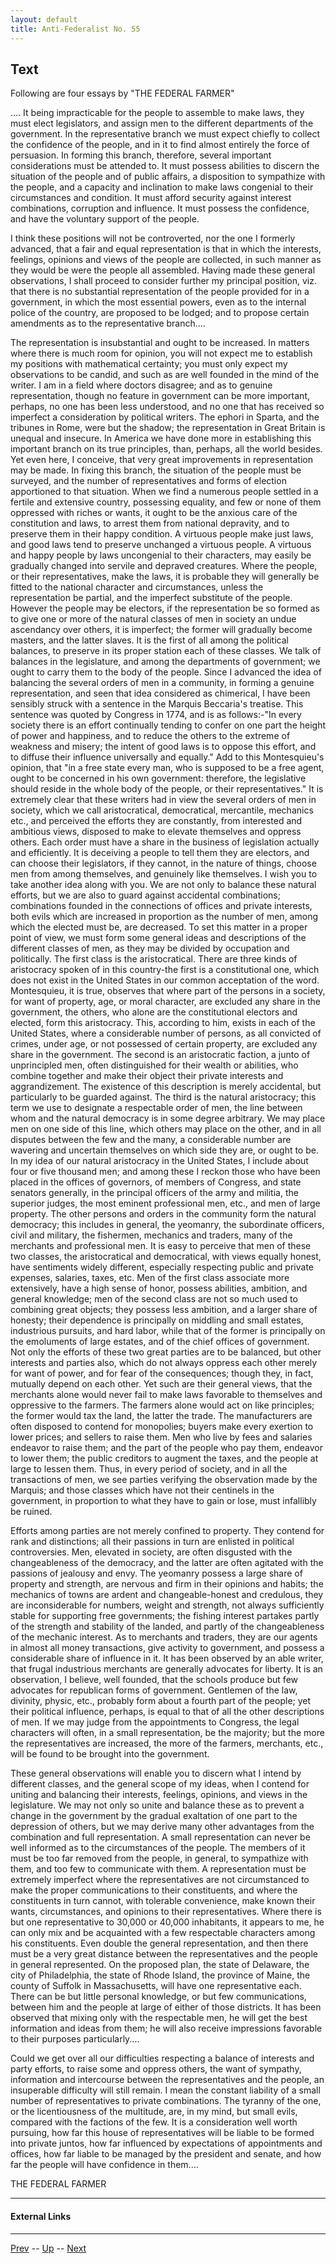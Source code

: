 ```yaml
---
layout: default
title: Anti-Federalist No. 55
---
```


## Text

Following are four essays by "THE FEDERAL FARMER"

.... It being impracticable for the people to assemble to make laws, they must elect legislators, and assign men to the different departments of the government. In the representative branch we must expect chiefly to collect the confidence of the people, and in it to find almost entirely the force of persuasion. In forming this branch, therefore, several important considerations must be attended to. It must possess abilities to discern the situation of the people and of public affairs, a disposition to sympathize with the people, and a capacity and inclination to make laws congenial to their circumstances and condition. It must afford security against interest combinations, corruption and influence. It must possess the confidence, and have the voluntary support of the people.

I think these positions will not be controverted, nor the one I formerly advanced, that a fair and equal representation is that in which the interests, feelings, opinions and views of the people are collected, in such manner as they would be were the people all assembled. Having made these general observations, I shall proceed to consider further my principal position, viz. that there is no substantial representation of the people provided for in a government, in which the most essential powers, even as to the internal police of the country, are proposed to be lodged; and to propose certain amendments as to the representative branch....

The representation is insubstantial and ought to be increased. In matters where there is much room for opinion, you will not expect me to establish my positions with mathematical certainty; you must only expect my observations to be candid, and such as are well founded in the mind of the writer. I am in a field where doctors disagree; and as to genuine representation, though no feature in government can be more important, perhaps, no one has been less understood, and no one that has received so imperfect a consideration by political writers. The ephori in Sparta, and the tribunes in Rome, were but the shadow; the representation in Great Britain is unequal and insecure. In America we have done more in establishing this important branch on its true principles, than, perhaps, all the world besides. Yet even here, I conceive, that very great improvements in representation may be made. In fixing this branch, the situation of the people must be surveyed, and the number of representatives and forms of election apportioned to that situation. When we find a numerous people settled in a fertile and extensive country, possessing equality, and few or none of them oppressed with riches or wants, it ought to be the anxious care of the constitution and laws, to arrest them from national depravity, and to preserve them in their happy condition. A virtuous people make just laws, and good laws tend to preserve unchanged a virtuous people. A virtuous and happy people by laws uncongenial to their characters, may easily be gradually changed into servile and depraved creatures. Where the people, or their representatives, make the laws, it is probable they will generally be fitted to the national character and circumstances, unless the representation be partial, and the imperfect substitute of the people. However the people may be electors, if the representation be so formed as to give one or more of the natural classes of men in society an undue ascendancy over others, it is imperfect; the former will gradually become masters, and the latter slaves. It is the first of all among the political balances, to preserve in its proper station each of these classes. We talk of balances in the legislature, and among the departments of government; we ought to carry them to the body of the people. Since I advanced the idea of balancing the several orders of men in a community, in forming a genuine representation, and seen that idea considered as chimerical, I have been sensibly struck with a sentence in the Marquis Beccaria's treatise. This sentence was quoted by Congress in 1774, and is as follows:-"In every society there is an effort continually tending to confer on one part the height of power and happiness, and to reduce the others to the extreme of weakness and misery; the intent of good laws is to oppose this effort, and to diffuse their influence universally and equally." Add to this Montesquieu's opinion, that "in a free state every man, who is supposed to be a free agent, ought to be concerned in his own government: therefore, the legislative should reside in the whole body of the people, or their representatives." It is extremely clear that these writers had in view the several orders of men in society, which we call aristocratical, democratical, mercantile, mechanics etc., and perceived the efforts they are constantly, from interested and ambitious views, disposed to make to elevate themselves and oppress others. Each order must have a share in the business of legislation actually and efficiently. It is deceiving a people to tell them they are electors, and can choose their legislators, if they cannot, in the nature of things, choose men from among themselves, and genuinely like themselves. I wish you to take another idea along with you. We are not only to balance these natural efforts, but we are also to guard against accidental combinations; combinations founded in the connections of offices and private interests, both evils which are increased in proportion as the number of men, among which the elected must be, are decreased. To set this matter in a proper point of view, we must form some general ideas and descriptions of the different classes of men, as they may be divided by occupation and politically. The first class is the aristocratical. There are three kinds of aristocracy spoken of in this country-the first is a constitutional one, which does not exist in the United States in our common acceptation of the word. Montesquieu, it is true, observes that where part of the persons in a society, for want of property, age, or moral character, are excluded any share in the government, the others, who alone are the constitutional electors and elected, form this aristocracy. This, according to him, exists in each of the United States, where a considerable number of persons, as all convicted of crimes, under age, or not possessed of certain property, are excluded any share in the government. The second is an aristocratic faction, a junto of unprincipled men, often distinguished for their wealth or abilities, who combine together and make their object their private interests and aggrandizement. The existence of this description is merely accidental, but particularly to be guarded against. The third is the natural aristocracy; this term we use to designate a respectable order of men, the line between whom and the natural democracy is in some degree arbitrary. We may place men on one side of this line, which others may place on the other, and in all disputes between the few and the many, a considerable number are wavering and uncertain themselves on which side they are, or ought to be. In my idea of our natural aristocracy in the United States, I include about four or five thousand men; and among these I reckon those who have been placed in the offices of governors, of members of Congress, and state senators generally, in the principal officers of the army and militia, the superior judges, the most eminent professional men, etc., and men of large property. The other persons and orders in the community form the natural democracy; this includes in general, the yeomanry, the subordinate officers, civil and military, the fishermen, mechanics and traders, many of the merchants and professional men. It is easy to perceive that men of these two classes, the aristocratical and democratical, with views equally honest, have sentiments widely different, especially respecting public and private expenses, salaries, taxes, etc. Men of the first class associate more extensively, have a high sense of honor, possess abilities, ambition, and general knowledge; men of the second class are not so much used to combining great objects; they possess less ambition, and a larger share of honesty; their dependence is principally on middling and small estates, industrious pursuits, and hard labor, while that of the former is principally on the emoluments of large estates, and of the chief offices of government. Not only the efforts of these two great parties are to be balanced, but other interests and parties also, which do not always oppress each other merely for want of power, and for fear of the consequences; though they, in fact, mutually depend on each other. Yet such are their general views, that the merchants alone would never fail to make laws favorable to themselves and oppressive to the farmers. The farmers alone would act on like principles; the former would tax the land, the latter the trade. The manufacturers are often disposed to contend for monopolies; buyers make every exertion to lower prices; and sellers to raise them. Men who live by fees and salaries endeavor to raise them; and the part of the people who pay them, endeavor to lower them; the public creditors to augment the taxes, and the people at large to lessen them. Thus, in every period of society, and in all the transactions of men, we see parties verifying the observation made by the Marquis; and those classes which have not their centinels in the government, in proportion to what they have to gain or lose, must infallibly be ruined.

Efforts among parties are not merely confined to property. They contend for rank and distinctions; all their passions in turn are enlisted in political controversies. Men, elevated in society, are often disgusted with the changeableness of the democracy, and the latter are often agitated with the passions of jealousy and envy. The yeomanry possess a large share of property and strength, are nervous and firm in their opinions and habits; the mechanics of towns are ardent and changeable-honest and credulous, they are inconsiderable for numbers, weight and strength, not always sufficiently stable for supporting free governments; the fishing interest partakes partly of the strength and stability of the landed, and partly of the changeableness of the mechanic interest. As to merchants and traders, they are our agents in almost all money transactions, give activity to government, and possess a considerable share of influence in it. It has been observed by an able writer, that frugal industrious merchants are generally advocates for liberty. It is an observation, I believe, well founded, that the schools produce but few advocates for republican forms of government. Gentlemen of the law, divinity, physic, etc., probably form about a fourth part of the people; yet their political influence, perhaps, is equal to that of all the other descriptions of men. If we may judge from the appointments to Congress, the legal characters will often, in a small representation, be the majority; but the more the representatives are increased, the more of the farmers, merchants, etc., will be found to be brought into the government.

These general observations will enable you to discern what I intend by different classes, and the general scope of my ideas, when I contend for uniting and balancing their interests, feelings, opinions, and views in the legislature. We may not only so unite and balance these as to prevent a change in the government by the gradual exaltation of one part to the depression of others, but we may derive many other advantages from the combination and full representation. A small representation can never be well informed as to the circumstances of the people. The members of it must be too far removed from the people, in general, to sympathize with them, and too few to communicate with them. A representation must be extremely imperfect where the representatives are not circumstanced to make the proper communications to their constituents, and where the constituents in turn cannot, with tolerable convenience, make known their wants, circumstances, and opinions to their representatives. Where there is but one representative to 30,000 or 40,000 inhabitants, it appears to me, he can only mix and be acquainted with a few respectable characters among his constituents. Even double the general representation, and then there must be a very great distance between the representatives and the people in general represented. On the proposed plan, the state of Delaware, the city of Philadelphia, the state of Rhode Island, the province of Maine, the county of Suffolk in Massachusetts, will have one representative each. There can be but little personal knowledge, or but few communications, between him and the people at large of either of those districts. It has been observed that mixing only with the respectable men, he will get the best information and ideas from them; he will also receive impressions favorable to their purposes particularly....

Could we get over all our difficulties respecting a balance of interests and party efforts, to raise some and oppress others, the want of sympathy, information and intercourse between the representatives and the people, an insuperable difficulty will still remain. I mean the constant liability of a small number of representatives to private combinations. The tyranny of the one, or the licentiousness of the multitude, are, in my mind, but small evils, compared with the factions of the few. It is a consideration well worth pursuing, how far this house of representatives will be liable to be formed into private juntos, how far influenced by expectations of appointments and offices, how far liable to be managed by the president and senate, and how far the people will have confidence in them....

THE FEDERAL FARMER

---
#### External Links

---

[Prev](54.md) -- [Up](README.md) -- [Next](56.md)